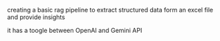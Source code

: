 creating a basic rag pipeline to extract structured data form an excel file and provide insights

it has a toogle between OpenAI and Gemini API 
